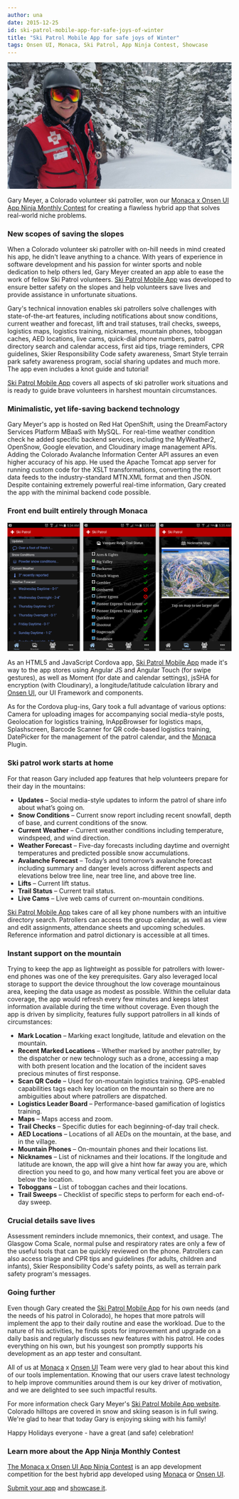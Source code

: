 ```yaml
---
author: una
date: 2015-12-25
id: ski-patrol-mobile-app-for-safe-joys-of-winter
title: "Ski Patrol Mobile App for safe joys of Winter"
tags: Onsen UI, Monaca, Ski Patrol, App Ninja Contest, Showcase
---
```


![Gary Meyer Ski Patrol Mobile App creator](/blog/content/images/2015/Dec/gary.jpeg)

Gary Meyer, a Colorado volunteer ski patroller, won our [Monaca x Onsen UI App Ninja Monthly Contest](http://monaca.mobi/en/contest/) for creating a flawless hybrid app that solves real-world niche problems.

<!-- more -->

### New scopes of saving the slopes

When a Colorado volunteer ski patroller with on-hill needs in mind created his app, he didn't leave anything to a chance. With years of experience in software development and his passion for winter sports and noble dedication to help others led, Gary Meyer created an app able to ease the work of fellow Ski Patrol volunteers. [Ski Patrol Mobile App](http://www.skipatrolmobileapp.com/) was developed to ensure better safety on the slopes and help volunteers save lives and provide assistance in unfortunate situations.


Gary's technical innovation enables ski patrollers solve challenges with state-of-the-art features, including notifications about snow conditions, current weather and forecast, lift and trail statuses, trail checks, sweeps, logistics maps, logistics training, nicknames, mountain phones, toboggan caches, AED locations, live cams, quick-dial phone numbers, patrol directory search and calendar access, first aid tips, triage reminders, CPR guidelines, Skier Responsibility Code safety awareness, Smart Style terrain park safety awareness program, social sharing updates and much more. The app even includes a knot guide and tutorial!


[Ski Patrol Mobile App](http://www.skipatrolmobileapp.com/) covers all aspects of ski patroller work situations and is ready to guide brave volunteers in harshest mountain circumstances.

### Minimalistic, yet life-saving backend technology

Gary Meyer's app is hosted on Red Hat OpenShift, using the DreamFactory Services Platform MBaaS with MySQL. For real-time weather condition check he added specific backend services, including the MyWeather2, OpenSnow, Google elevation, and Cloudinary image management APIs. Adding the Colorado Avalanche Information Center API assures an even higher accuracy of his app. He used the Apache Tomcat app server for running custom code for the XSLT transformations, converting the resort data feeds to the industry-standard MTN.XML format and then JSON. Despite containing extremely powerful real-time information, Gary created the app with the minimal backend code possible.

### Front end built entirely through Monaca

![SkiPatrolMobilrApp-hybrid-app-Monaca-Onsen-UI](/blog/content/images/2015/Dec/skiappscreenshot.png)

As an HTML5 and JavaScript Cordova app, [Ski Patrol Mobile App](http://www.skipatrolmobileapp.com/) made it's way to the app stores using Angular JS and Angular Touch (for swipe gestures), as well as Moment (for date and calendar settings), jsSHA for encryption (with Cloudinary), a longitude/latitude calculation library and [Onsen UI](https://onsen.io/), our UI Framework and components.

As for the Cordova plug-ins, Gary took a full advantage of various options: Camera for uploading images for accompanying social media-style posts, Geolocation for logistics training, InAppBrowser for logistics maps, Splashscreen, Barcode Scanner for QR code-based logistics training, DatePicker for the management of the patrol calendar, and the [Monaca](https://monaca.io/) Plugin.

### Ski patrol work starts at home

For that reason Gary included app features that help volunteers prepare for their day in the mountains:

* **Updates** – Social media-style updates to inform the patrol of share info about what’s going on.
* **Snow Conditions** – Current snow report including recent snowfall, depth of base, and current conditions of the snow.
* **Current Weather** –  Current weather conditions including temperature, windspeed, and wind direction.
* **Weather Forecast** – Five-day forecasts including daytime and overnight temperatures and predicted possible snow accumulations.
* **Avalanche Forecast** – Today’s and tomorrow’s avalanche forecast including summary and danger levels across different aspects and elevations below tree line, near tree line, and above tree line.
* **Lifts** – Current lift status.
* **Trail Status** – Current trail status.
* **Live Cams** – Live web cams of current on-mountain conditions.

[Ski Patrol Mobile App](http://www.skipatrolmobileapp.com/) takes care of all key phone numbers with an intuitive directory search. Patrollers can access the group calendar, as well as view and edit assignments, attendance sheets and upcoming schedules. Reference information and patrol dictionary is accessible at all times.

### Instant support on the mountain

Trying to keep the app as lightweight as possible for patrollers with lower-end phones was one of the key prerequisites. Gary also leveraged local storage to support the device throughout the low coverage mountainous area, keeping the data usage as modest as possible. Within the cellular data coverage, the app would refresh every few minutes and keeps latest information available during the time without coverage. Even though the app is driven by simplicity, features fully support patrollers in all kinds of circumstances:

* **Mark Location** – Marking exact longitude, latitude and elevation on the mountain.
* **Recent Marked Locations** – Whether marked by another patroller, by the dispatcher or new technology such as a drone, accessing a map with both present location and the location of the incident saves precious minutes of first response.
* **Scan QR Code** – Used for on-mountain logistics training. GPS-enabled capabilities tags each key location on the mountain so there are no ambiguities about where patrollers are dispatched.
* **Logistics Leader Board** –  Performance-based gamification of logistics training.
* **Maps** – Maps access and zoom.
* **Trail Checks** – Specific duties for each beginning-of-day trail check.
* **AED Locations** – Locations of all AEDs on the mountain, at the base, and in the village.
* **Mountain Phones** – On-mountain phones and their locations list.
* **Nicknames** – List of nicknames and their locations. If the longitude and latitude are known, the app will give a hint how far away you are, which direction you need to go, and how many vertical feet you are above or below the location.
* **Toboggans** – List of toboggan caches and their locations.
* **Trail Sweeps** – Checklist of specific steps to perform for each end-of-day sweep.

### Crucial details save lives

Assessment reminders include mnemonics, their context, and usage. The Glasgow Coma Scale, normal pulse and respiratory rates are only a few of the useful tools that can be quickly reviewed on the phone. Patrollers can also access triage and CPR tips and guidelines (for adults, children and infants), Skier Responsibility Code's safety points, as well as terrain park safety program's messages.

### Going further

Even though Gary created the [Ski Patrol Mobile App](http://www.skipatrolmobileapp.com/) for his own needs (and the needs of his patrol in Colorado), he hopes that more patrols will implement the app to their daily routine and ease the workload. Due to the nature of his activities, he finds spots for improvement and upgrade on a daily basis and regularly discusses new features with his patrol. He codes everything on his own, but his youngest son promptly supports his development as an app tester and consultant.

All of us at [Monaca](https://monaca.io/) x [Onsen UI](https://onsen.io/) Team were very glad to hear about this kind of our tools implementation. Knowing that our users crave latest technology to help improve communities around them is our key driver of motivation, and we are delighted to see such impactful results.

For more information check Gary Meyer's [Ski Patrol Mobile App website](http://www.skipatrolmobileapp.com/). Colorado hilltops are covered in snow and skiing season is in full swing. We're glad to hear that today Gary is enjoying skiing with his family!

Happy Holidays everyone - have a great (and safe) celebration!


### Learn more about the App Ninja Monthly Contest

[The Monaca x Onsen UI App Ninja Contest](http://monaca.mobi/en/contest/) is an app development competition for the best hybrid app developed using [Monaca](https://monaca.io/) or [Onsen UI](http://onsen.io/).

[Submit your app](http://monaca.mobi/en/contest/) and [showcase it](http://monaca.mobi/en/showcase).




